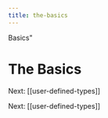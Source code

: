 ```yaml
---
title: the-basics
---
```


Basics\"

# The Basics

Next: \[\[user-defined-types\]\]

Next: \[\[user-defined-types\]\]
